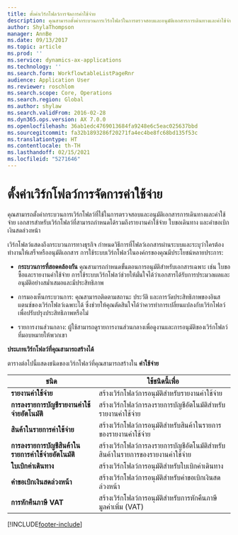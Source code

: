 ```yaml
---
title: ตั้งค่าเวิร์กโฟลว์การจัดการค่าใช้จ่าย
description: คุณสามารถตั้งค่ากระบวนการเวิร์กโฟลว์ในการตรวจสอบและอนุมัติเอกสารการเดินทางและค่าใช้จ่าย
author: ShylaThompson
manager: AnnBe
ms.date: 09/13/2017
ms.topic: article
ms.prod: ''
ms.service: dynamics-ax-applications
ms.technology: ''
ms.search.form: WorkflowtableListPageRnr
audience: Application User
ms.reviewer: roschlom
ms.search.scope: Core, Operations
ms.search.region: Global
ms.author: shylaw
ms.search.validFrom: 2016-02-28
ms.dyn365.ops.version: AX 7.0.0
ms.openlocfilehash: 36ab1edc4769013684fa9248e6c5eac025637bbd
ms.sourcegitcommit: fa32b1893286f20271fa4ec4be8fc68bd135f53c
ms.translationtype: HT
ms.contentlocale: th-TH
ms.lasthandoff: 02/15/2021
ms.locfileid: "5271646"
---
```

# <a name="set-up-expense-management-workflows"></a>ตั้งค่าเวิร์กโฟลว์การจัดการค่าใช้จ่าย

คุณสามารถตั้งค่ากระบวนการเวิร์กโฟลว์ที่ใช้ในการตรวจสอบและอนุมัติเอกสารการเดินทางและค่าใช้จ่าย เอกสารสำหรับเวิร์กโฟลว์ที่สามารถกำหนดได้รวมถึงรายงานค่าใช้จ่าย ใบขอเดินทาง และคำขอเบิกเงินสดล่วงหน้า

เวิร์กโฟลว์แสดงถึงกระบวนการทางธุรกิจ กำหนดวิธีการที่โฟลว์เอกสารผ่านระบบและระบุว่าใครต้องทำงานให้เสร็จหรืออนุมัติเอกสาร การใช้ระบบเวิร์กโฟลว์ในองค์กรของคุณมีประโยชน์หลายประการ:

-   **กระบวนการที่สอดคล้องกัน** คุณสามารถกำหนดขั้นตอนการอนุมัติสำหรับเอกสารเฉพาะ เช่น ใบขอซื้อและรายงานค่าใช้จ่าย การใช้ระบบเวิร์กโฟลว์ช่วยให้มั่นใจได้ว่าเอกสารได้รับการประมวลผลและอนุมัติอย่างสม่ำเสมอและมีประสิทธิภาพ

-   การมองเห็นกระบวนการ: คุณสามารถติดตามสถานะ ประวัติ และการวัดประสิทธิภาพของอินสแตนซ์ของเวิร์กโฟลว์เฉพาะได้ ซึ่งช่วยให้คุณตัดสินใจได้ว่าควรทำการเปลี่ยนแปลงกับเวิร์กโฟลว์เพื่อปรับปรุงประสิทธิภาพหรือไม่

-   รายการงานส่วนกลาง: ผู้ใช้สามารถดูรายการงานส่วนกลางเพื่อดูงานและการอนุมัติของเวิร์กโฟลว์ที่มอบหมายให้พวกเขา 

**ประเภทเวิร์กโฟลว์ที่คุณสามารถสร้างได้**

ตารางต่อไปนี้แสดงชนิดของเวิร์กโฟลว์ที่คุณสามารถสร้างใน **ค่าใช้จ่าย**


|              <strong>ชนิด</strong>              |                   <strong>ใช้ชนิดนี้เพื่อ</strong>                   |
|-------------------------------------------------|-----------------------------------------------------------------------|
|         <strong>รายงานค่าใช้จ่าย</strong>         |            สร้างเวิร์กโฟลว์การอนุมัติสำหรับรายงานค่าใช้จ่าย             |
|  <strong>การลงรายการบัญชีรายงานค่าใช้จ่ายอัตโนมัติ</strong>   |        สร้างเวิร์กโฟลว์การลงรายการบัญชีอัตโนมัติสำหรับรายงานค่าใช้จ่าย        |
|       <strong>สินค้าในรายการค่าใช้จ่าย</strong>        |     สร้างเวิร์กโฟลว์การอนุมัติสำหรับสินค้าในรายการของรายงานค่าใช้จ่าย      |
| <strong>การลงรายการบัญชีสินค้าในรายการค่าใช้จ่ายอัตโนมัติ</strong> | สร้างเวิร์กโฟลว์การลงรายการบัญชีอัตโนมัติสำหรับสินค้าในรายการของรายงานค่าใช้จ่าย |
|       <strong>ใบเบิกค่าเดินทาง</strong>       |          สร้างเวิร์กโฟลว์การอนุมัติสำหรับใบเบิกค่าเดินทาง           |
|      <strong>คำขอเบิกเงินสดล่วงหน้า</strong>      |         สร้างเวิร์กโฟลว์การอนุมัติสำหรับคำขอเบิกเงินสดล่วงหน้า          |
|        <strong>การหักคืนภาษี VAT</strong>        | สร้างเวิร์กโฟลว์การอนุมัติสำหรับการหักคืนภาษีมูลค่าเพิ่ม (VAT)  |



[!INCLUDE[footer-include](../includes/footer-banner.md)]
